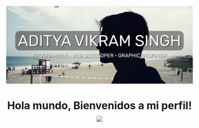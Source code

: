 ![Felipe Naranjo Banner](https://raw.githubusercontent.com/AVS1508/AVS1508/master/assets/Aditya%20Vikram%20Singh%20Banner.jpg)
<h1 align="center">Hola mundo, Bienvenidos a mi perfil!<img src="https://media.giphy.com/media/hvRJCLFzcasrR4ia7z/giphy.gif" width="35"></h1>


